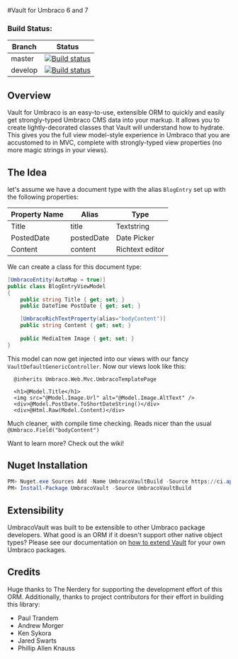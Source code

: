 #Vault for Umbraco 6 and 7

### Build Status:

| Branch | Status |
| ------ | ------ |
| master | [![Build status](https://ci.appveyor.com/api/projects/status/bqbyg6yevctgm7tl?svg=true)](https://ci.appveyor.com/project/kensykora/umbracovault) |
| develop | [![Build status](https://ci.appveyor.com/api/projects/status/bqbyg6yevctgm7tl/branch/develop?svg=true)](https://ci.appveyor.com/project/kensykora/umbracovault/branch/develop) |

## Overview
Vault for Umbraco is an easy-to-use, extensible ORM to quickly and easily get strongly-typed Umbraco CMS data into your markup.  It allows you to create lightly-decorated classes that Vault will understand how to hydrate. This gives you the full view model-style experience in Umbraco that you are accustomed to in MVC, complete with strongly-typed view properties (no more magic strings in your views).

## The Idea

let's assume we have a document type with the alias `BlogEntry` set up with the following properties:

Property Name | Alias | Type
--- | --- | ---
Title | title | Textstring
PostedDate | postedDate | Date Picker
Content | content | Richtext editor

We can create a class for this document type:

```csharp
[UmbracoEntity(AutoMap = true)]
public class BlogEntryViewModel
{
	public string Title { get; set; }
	public DateTime PostDate { get; set; }

	[UmbracoRichTextProperty(alias="bodyContent")]
	public string Content { get; set; }
	
	public MediaItem Image { get; set; }	
}
```

This model can now get injected into our views with our fancy `VaultDefaultGenericController`. Now our views look like this:


```
  @inherits Umbraco.Web.Mvc.UmbracoTemplatePage

  <h1>@Model.Title</h1>
  <img src="@Model.Image.Url" alt="@Model.Image.AltText" />
  <div>@Model.PostDate.ToShortDateString()</div>
  <div>@Html.Raw(Model.Content)</div>	

```

Much cleaner, with compile time checking. Reads nicer than the usual `@Umbraco.Field("bodyContent")`

Want to learn more? Check out the wiki!

## Nuget Installation

```PowerShell
PM> Nuget.exe Sources Add -Name UmbracoVaultBuild -Source https://ci.appveyor.com/nuget/umbracovault-5m6ate96gcwx -UserName <appveyoremail> -Password <appveyorpassword>
PM> Install-Package UmbracoVault -Source UmbracoVaultBuild
```

## Extensibility

UmbracoVault was built to be extensible to other Umbraco package developers. What good is an ORM if it doesn't support other native object types? Please see our documentation on [how to extend Vault](https://github.com/kensykora/UmbracoVault/wiki/Extending-Vault) for your own Umbraco packages.

## Credits

Huge thanks to The Nerdery for supporting the development effort of this ORM. Additionally, thanks to project contributors for their effort in building this library:

 * Paul Trandem
 * Andrew Morger
 * Ken Sykora
 * Jared Swarts
 * Phillip Allen Knauss
